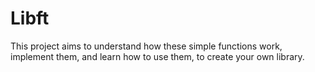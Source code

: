 # Libft
This project aims to understand how these simple functions work, implement them, and learn how to use them, to create your own library.
